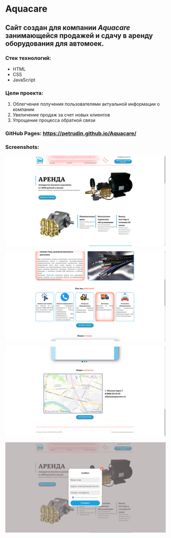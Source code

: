 # Aquacare
## Сайт создан для компании *Aquacare* занимающейся продажей и сдачу в аренду оборудования для автомоек.
### Стек технологий:
* HTML
* CSS
* JavaScript
### Цели проекта:
1. Облегчение получения пользователями актуальной информации о компании
2. Увеличение продаж за счет новых клиентов
3. Упрощение процесса обратной связи


### GitHub Pages: <https://petrudin.github.io/Aquacare/>


### Screenshots:


![Alt text](/screenshots/1.png)


![Alt text](/screenshots/2.png)


![Alt text](/screenshots/3.png)


![Alt text](/screenshots/4.png)
